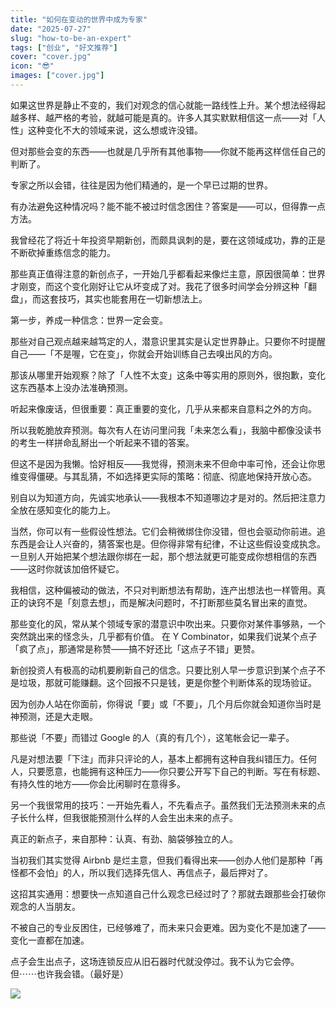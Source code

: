 ```yaml
---
title: "如何在变动的世界中成为专家"
date: "2025-07-27"
slug: "how-to-be-an-expert"
tags: ["创业", "好文推荐"]
cover: "cover.jpg"
icon: "😎"
images: ["cover.jpg"]
---
```

如果这世界是静止不变的，我们对观念的信心就能一路线性上升。某个想法经得起越多样、越严格的考验，就越可能是真的。许多人其实默默相信这一点——对「人性」这种变化不大的领域来说，这么想或许没错。



但对那些会变的东西——也就是几乎所有其他事物——你就不能再这样信任自己的判断了。



专家之所以会错，往往是因为他们精通的，是一个早已过期的世界。



有办法避免这种情况吗？能不能不被过时信念困住？答案是——可以，但得靠一点方法。



我曾经花了将近十年投资早期新创，而颇具讽刺的是，要在这领域成功，靠的正是不断砍掉重练信念的能力。



那些真正值得注意的新创点子，一开始几乎都看起来像烂主意，原因很简单：世界才刚变，而这个变化刚好让它从坏变成了对。我花了很多时间学会分辨这种「翻盘」，而这套技巧，其实也能套用在一切新想法上。



第一步，养成一种信念：世界一定会变。



那些对自己观点越来越笃定的人，潜意识里其实是认定世界静止。只要你不时提醒自己——「不是喔，它在变」，你就会开始训练自己去嗅出风的方向。



那该从哪里开始观察？除了「人性不太变」这条中等实用的原则外，很抱歉，变化这东西基本上没办法准确预测。



听起来像废话，但很重要：真正重要的变化，几乎从来都来自意料之外的方向。



所以我乾脆放弃预测。每次有人在访问里问我「未来怎么看」，我脑中都像没读书的考生一样拼命乱掰出一个听起来不错的答案。



但这不是因为我懒。恰好相反——我觉得，预测未来不但命中率可怜，还会让你思维变得僵硬。与其乱猜，不如选择更实际的策略：彻底、彻底地保持开放心态。



别自以为知道方向，先诚实地承认——我根本不知道哪边才是对的。然后把注意力全放在感知变化的能力上。



当然，你可以有一些假设性想法。它们会稍微绑住你没错，但也会驱动你前进。追东西是会让人兴奋的，猜答案也是。但你得非常有纪律，不让这些假设变成执念。
一旦别人开始把某个想法跟你绑在一起，那个想法就更可能变成你想相信的东西——这时你就该加倍怀疑它。



我相信，这种偏被动的做法，不只对判断想法有帮助，连产出想法也一样管用。真正的诀窍不是「刻意去想」，而是解决问题时，不打断那些莫名冒出来的直觉。



那些变化的风，常从某个领域专家的潜意识中吹出来。只要你对某件事够熟，一个突然跳出来的怪念头，几乎都有价值。
在 Y Combinator，如果我们说某个点子「疯了点」，那通常是称赞——搞不好还比「这点子不错」更赞。



新创投资人有极高的动机要刷新自己的信念。只要比别人早一步意识到某个点子不是垃圾，那就可能赚翻。这个回报不只是钱，更是你整个判断体系的现场验证。



因为创办人站在你面前，你得说「要」或「不要」，几个月后你就会知道你当时是神预测，还是大走眼。



那些说「不要」而错过 Google 的人（真的有几个），这笔帐会记一辈子。



凡是对想法要「下注」而非只评论的人，基本上都拥有这种自我纠错压力。任何人，只要愿意，也能拥有这种压力——你只要公开写下自己的判断。写在有标题、有持久性的地方——你会比闲聊时在意得多。



另一个我很常用的技巧：一开始先看人，不先看点子。虽然我们无法预测未来的点子长什么样，但我很能预测什么样的人会生出未来的点子。



真正的新点子，来自那种：认真、有劲、脑袋够独立的人。



当初我们其实觉得 Airbnb 是烂主意，但我们看得出来——创办人他们是那种「再怪都不会怕」的人，所以我们选择先信人、再信点子，最后押对了。



这招其实通用：想要快一点知道自己什么观念已经过时了？那就去跟那些会打破你观念的人当朋友。



不被自己的专业反困住，已经够难了，而未来只会更难。因为变化不是加速了——变化一直都在加速。



点子会生出点子，这场连锁反应从旧石器时代就没停过。我不认为它会停。
但⋯⋯也许我会错。（最好是）




![](https://prod-files-secure.s3.us-west-2.amazonaws.com/112d0858-5090-4d34-a606-b75eb8d65fd2/46476355-9cf3-4e99-9b7a-3531bc426380/1000202064.png?X-Amz-Algorithm=AWS4-HMAC-SHA256&X-Amz-Content-Sha256=UNSIGNED-PAYLOAD&X-Amz-Credential=ASIAZI2LB466YOKJ6NSI%2F20250805%2Fus-west-2%2Fs3%2Faws4_request&X-Amz-Date=20250805T054745Z&X-Amz-Expires=3600&X-Amz-Security-Token=IQoJb3JpZ2luX2VjEB0aCXVzLXdlc3QtMiJIMEYCIQCrCkk5guLGZh26SqyMI9e4zTiaC6KfNdbKGaZ7ivAKfwIhAKSWM7ftLUXYZMUaz3ICjSm9BDac1%2FBOW9mBcS0WtpWJKv8DCFYQABoMNjM3NDIzMTgzODA1IgxxCNji8ADCh402w5wq3ANkaks6oghRz3z8%2FseQTvYbP46mzRaJ%2FsuYMuTz%2FKKbtG43%2BCO%2Fp%2FvCiJJpb4qIHVbr7XeorSr0ElujT%2FGNs%2Bp2QWJ6LJU0SlmUb9ioNlA6BcL2UDvrBj1f4iSTuAM3%2FHq4OpfP0TBht6N5JigoVO8ort9DTRuwDVcnVp6HMW3bPQjVomlLQygbUBtnrYnnkLz2Hfb6bEi3PUeY%2FwM3FJ5Aqcrrv82%2Fxfe0nsGZXOSHwH%2FsRCfXfhRFJhCEKOemKkXgDRHx%2B2W%2FMJ8cjIdcmizKUrd5GQgv7Gr4y%2BEHJrWlc2lKVowOUPK6YI5PjM8uq5NT1dSTzabeueEuuo34SRe4CDx5b5Z%2Fnkxx5qBTfriIvPHMK7D7amwao0DRr1x%2FU2FgtURfKbVRrXzUrEip6vihgb%2BYlieTPWXKhiYU2CEs%2FPhHYgBqZgFzYst9eKPAfnC5yS4nMO%2F6eQcsidIMbUXzz9Z2wvRNTV5rINK4qs2CNFNS%2BXz5Y5tDQ%2FODttv5J%2Fpw2x0p7DnCV59yAsE3E0n0FETB2MkkXlpQIpwKPzZ0XxrE%2BQrzlmzfEq9FjCHAOOcv4pdephn7enxq%2BYSydGsa3uqYWUrVA6LTgvdXcrNAXwA6n66BVedlRXsj1jDGmcbEBjqkAW2YDRhd9GrDgqzvuNt4Eh9qEWTs7GEJ%2Bgq35pPdxwTCqmgPRQogyF7hBFb0928XmuwiqCRw2cvMRKRSIO9fQ0pNdaBZMbM%2Fl5NVwlg%2FjeMQ5sKWLtC8GyAVi8UvUb3U8S0cgWEJbMfN7%2BtTydmV2Ty50XWx6oPoFvAvGUk9D3ZnguG0dk3lBL0toK80a6Vl0wgchPlrAJgKJXQhGsiWGL1pU6%2B%2F&X-Amz-Signature=e83601c6294bed42678879fcc24af5ca553f58d5ebac8ac9d3fc60a0102f5b0b&X-Amz-SignedHeaders=host&x-amz-checksum-mode=ENABLED&x-id=GetObject)

